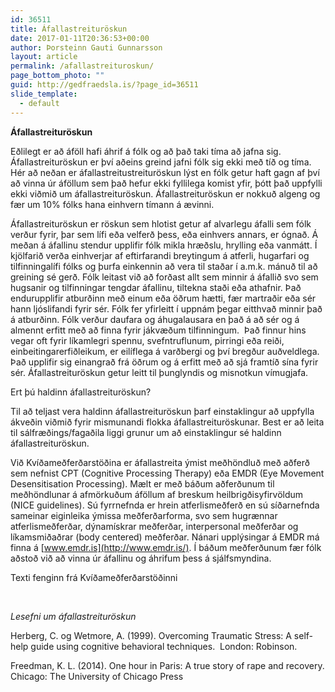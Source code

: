 ```yaml
---
id: 36511
title: Áfallastreituröskun
date: 2017-01-11T20:36:53+00:00
author: Þorsteinn Gauti Gunnarsson
layout: article
permalink: /afallastreituroskun/
page_bottom_photo: ""
guid: http://gedfraedsla.is/?page_id=36511
slide_template:
  - default
---
```


<!-- <div id="attachment_36495" style="width: 210px" class="wp-caption alignright">
  <img class="size-medium wp-image-36495" src="http://gedfraedsla.is/wp-content/uploads/2017/01/unnamed-200x300.jpg" alt="" width="200" height="300" srcset="http://gedfraedsla.is/wp-content/uploads/2017/01/unnamed-200x300.jpg 200w, http://gedfraedsla.is/wp-content/uploads/2017/01/unnamed.jpg 427w" sizes="(max-width: 200px) 100vw, 200px" />
  
  <p class="wp-caption-text">
    Sóley Dröfn Davíðsdóttir, Sálfræðingur
  </p>
</div>
 -->
**Áfallastreituröskun**

Eðlilegt er að áföll hafi áhrif á fólk og að það taki tíma að jafna sig. Áfallastreituröskun er því aðeins greind jafni fólk sig ekki með tíð og tíma. Hér að neðan er áfallastreitustreituröskun lýst en fólk getur haft gagn af því að vinna úr áföllum sem það hefur ekki fyllilega komist yfir, þótt það uppfylli ekki viðmið um áfallastreituröskun. Áfallastreituröskun er nokkuð algeng og fær um 10% fólks hana einhvern tímann á ævinni.

Áfallastreituröskun er röskun sem hlotist getur af alvarlegu áfalli sem fólk verður fyrir, þar sem lífi eða velferð þess, eða einhvers annars, er ógnað. Á meðan á áfallinu stendur upplifir fólk mikla hræðslu, hrylling eða vanmátt. Í kjölfarið verða einhverjar af eftirfarandi breytingum á atferli, hugarfari og tilfinningalífi fólks og þurfa einkennin að vera til staðar í a.m.k. mánuð til að greining sé gerð. Fólk leitast við að forðast allt sem minnir á áfallið svo sem hugsanir og tilfinningar tengdar áfallinu, tiltekna staði eða athafnir. Það endurupplifir atburðinn með einum eða öðrum hætti, fær martraðir eða sér hann ljóslifandi fyrir sér. Fólk fer yfirleitt í uppnám þegar eitthvað minnir það á atburðinn. Fólk verður daufara og áhugalausara en það á að sér og á almennt erfitt með að finna fyrir jákvæðum tilfinningum.  Það finnur hins vegar oft fyrir líkamlegri spennu, svefntruflunum, pirringi eða reiði, einbeitingarerfiðleikum, er eilíflega á varðbergi og því bregður auðveldlega. Það upplifir sig einangrað frá öðrum og á erfitt með að sjá framtíð sína fyrir  sér. Áfallastreituröskun getur leitt til þunglyndis og misnotkun vímugjafa.

Ert þú haldinn áfallastreituröskun?

Til að teljast vera haldinn áfallastreituröskun þarf einstaklingur að uppfylla ákveðin viðmið fyrir mismunandi flokka áfallastreituröskunar. Best er að leita til sálfræðings/fagaðila liggi grunur um að einstaklingur sé haldinn áfallastreituröskun.

Við Kvíðameðferðarstöðina er áfallastreita ýmist meðhöndluð með aðferð sem nefnist CPT (Cognitive Processing Therapy) eða EMDR (Eye Movement Desensitisation Processing). Mælt er með báðum aðferðunum til meðhöndlunar á afmörkuðum áföllum af breskum heilbrigðisyfirvöldum (NICE guidelines). Sú fyrrnefnda er hrein atferlismeðferð en sú síðarnefnda sameinar eiginleika ýmissa meðferðarforma, svo sem hugrænnar atferlismeðferðar, dýnamískrar meðferðar, interpersonal meðferðar og líkamsmiðaðrar (body centered) meðferðar. Nánari upplýsingar á EMDR má finna á [www.emdr.is](http://www.emdr.is/). Í báðum meðferðunum fær fólk aðstoð við að vinna úr áfallinu og áhrifum þess á sjálfsmyndina.

Texti fenginn frá Kvíðameðferðarstöðinni

&nbsp;

_Lesefni um áfallastreituröskun_

Herberg, C. og Wetmore, A. (1999). Overcoming Traumatic Stress: A self-help guide using cognitive behavioral techniques.  London: Robinson.

Freedman, K. L. (2014). One hour in Paris: A true story of rape and recovery. Chicago: The University of Chicago Press

&nbsp;